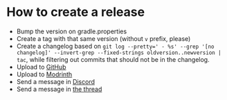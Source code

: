 <!--
SPDX-FileCopyrightText: 2023 Linnea Gräf <nea@nea.moe>

SPDX-License-Identifier: CC0-1.0
-->

# How to create a release

- Bump the version on gradle.properties
- Create a tag with that same version (without `v` prefix, please)
- Create a changelog based on
  `git log --pretty=' - %s' --grep '[no changelog]' --invert-grep --fixed-strings oldversion..newversion | tac`, while
  filtering out commits that should not be in the changelog.
- Upload to [GitHub](https://github.com/romangraef/Firmament/releases/new)
- Upload to [Modrinth](https://modrinth.com/mod/firmament/versions)
- Send a message in [Discord](https://discord.com/channels/1088154030628417616/1108565050693783683)
- Send a message in [the thread](https://hypixel.net/threads/firmament-a-skyblock-mod-for-1-20-1-fabric.5446366/)
